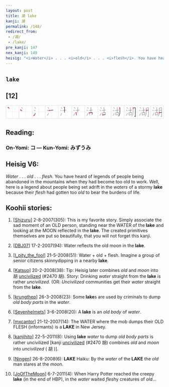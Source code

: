 ```yaml
---
layout: post
title: 湖 lake
kanji: 湖
permalink: /148/
redirect_from:
 - /湖/
 - /lake/
pre_kanji: 147
nex_kanji: 149
heisig: "<i>Water</i> . . . <i>old</i> . . . <i>flesh</i>. You have heard of legends of people being abandoned in the mountains when they had become too old to work. Well, here is a legend about people being set adrift in the <i>waters</i> of a stormy <b>lake</b> because their <i>flesh</i> had gotten too <i>old</i> to bear the burdens of life."
---
```


## `lake`

## [12]

<div class="stroke"><img src="../images/E6B996.png" /></div>

## Reading:

### On-Yomi: コ &mdash; Kun-Yomi: みずうみ

## Heisig V6:

<i>Water</i> . . . <i>old</i> . . . <i>flesh</i>. You have heard of legends of people being abandoned in the mountains when they had become too old to work. Well, here is a legend about people being set adrift in the <i>waters</i> of a stormy <b>lake</b> because their <i>flesh</i> had gotten too <i>old</i> to bear the burdens of life.

## Koohii stories:

1) [<a href="http://kanji.koohii.com/profile/Shizuru">Shizuru</a>] 2-8-2007(305): This is my favorite story. Simply associate the sad moment of an OLD person, standing near the WATER of the<strong> lake</strong> and looking at the MOON reflected in the<strong> lake</strong>. The created primitives themselves are put so beautifully, that you will not forget this kanji.

2) [<a href="http://kanji.koohii.com/profile/DBJ07">DBJ07</a>] 17-2-2007(94): Water reflects the old moon in the<strong> lake</strong>.

3) [<a href="http://kanji.koohii.com/profile/I_pity_the_fool">I_pity_the_fool</a>] 21-5-2008(51): Water + old + flesh. Imagine a group of senior citizens skinnydipping in a nearby<strong> lake</strong>.

4) [<a href="http://kanji.koohii.com/profile/Katsuo">Katsuo</a>] 20-2-2008(38): Tip: Heisig later combines <em>old</em> and <em>moon</em> into 胡 <a href="../2470">uncivilized</a> (#2470 胡). Story: Drinking <em>water</em> straight from the<strong> lake</strong> is rather <em>uncivilized</em>. (OR: <em>Uncivilized</em> communities get their <em>water</em> straight from the<strong> lake</strong>.

5) [<a href="http://kanji.koohii.com/profile/krungthep">krungthep</a>] 26-3-2008(23): Some<strong> lake</strong>s are used by criminals to dump <em>old</em> <em>body parts</em> in the <em>water</em>.

6) [<a href="http://kanji.koohii.com/profile/Sevenhelmets">Sevenhelmets</a>] 3-6-2008(20): A<strong> lake</strong> is an <em>old</em> <em>body</em> of <em>water</em>.

7) [<a href="http://kanji.koohii.com/profile/mxcantor">mxcantor</a>] 21-12-2007(14): The WATER where the mob dumps their OLD FLESH (informants) is a<strong> LAKE</strong> in New Jersey.

8) [<a href="http://kanji.koohii.com/profile/kanjihito">kanjihito</a>] 22-5-2011(8): Using<strong> lake</strong> <em>water</em> to dump <em>old</em> <em>body parts</em> is rather uncivilized [kanji <a href="../2470">uncivilized</a> (#2470 胡) combines <em>old</em> and <em>moon</em> into <em>uncivilized</em> ( 胡 )].

9) [<a href="http://kanji.koohii.com/profile/Ningen">Ningen</a>] 26-8-2008(6): <strong>LAKE</strong> Haiku: By the <em>water</em> of the<strong> LAKE</strong> the <em>old</em> man stares at the <em>moon</em>.

10) [<a href="http://kanji.koohii.com/profile/JoOfTheMoon">JoOfTheMoon</a>] 6-7-2011(4): When Harry Potter reached the creepy<strong> lake</strong> (in the end of HBP), in the <em>water</em> waited <em>flesh</em>y creatures of <em>old</em>...
